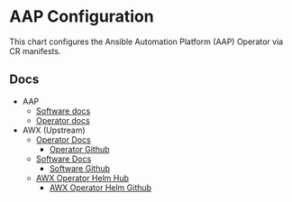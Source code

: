 # AAP Configuration

This chart configures the Ansible Automation Platform (AAP) Operator via CR manifests.

## Docs

- AAP
  - [Software docs](https://docs.redhat.com/en/documentation/red_hat_ansible_automation_platform)
  - [Operator docs](https://docs.redhat.com/en/documentation/red_hat_ansible_automation_platform/2.5/html-single/installing_on_openshift_container_platform/index)
- AWX (Upstream)
  - [Operator Docs](https://ansible.readthedocs.io/projects/awx-operator)
    - [Operator Github](https://github.com/ansible/awx-operator)
  - [Software Docs](https://ansible.readthedocs.io/projects/awx)
    - [Software Github](https://github.com/ansible/awx)
  - [AWX Operator Helm Hub](https://artifacthub.io/packages/helm/awx-operator-helm/awx-operator/)
    - [AWX Operator Helm Github](https://github.com/ansible-community/awx-operator-helm)
